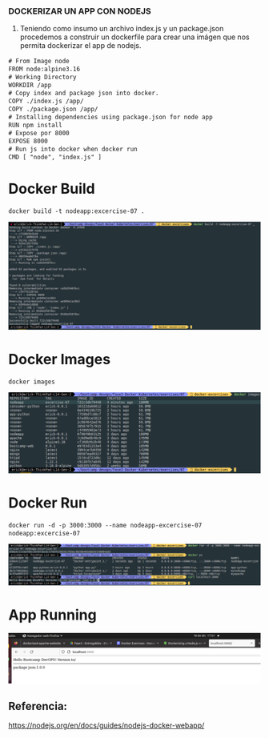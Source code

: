 ### DOCKERIZAR UN APP CON NODEJS

1. Teniendo como insumo un archivo index.js y un package.json procedemos a construir un dockerfile para crear una imágen que nos permita dockerizar el app de nodejs.

```
# From Image node
FROM node:alpine3.16
# Working Directory
WORKDIR /app
# Copy index and package json into docker.
COPY ./index.js /app/
COPY ./package.json /app/
# Installing dependencies using package.json for node app
RUN npm install
# Expose por 8000
EXPOSE 8000
# Run js into docker when docker run
CMD [ "node", "index.js" ]

```

# Docker Build

```
docker build -t nodeapp:excercise-07 .

```

![docker build](./Doc/07-docker-build.png?raw=true " docker build ")


# Docker Images

```
docker images

```

![docker Images](./Doc/07-docker-images-nodeapp.png?raw=true " docker Images ")


# Docker Run

```
docker run -d -p 3000:3000 --name nodeapp-excercise-07 nodeapp:excercise-07

```

![docker Run and test](./Doc/07-docker-running-and-test.png?raw=true " docker Run and test ")


# App Running



![App Running](./Doc/07-nodeapp-web-running.png?raw=true " App Running ")





## Referencia: 

https://nodejs.org/en/docs/guides/nodejs-docker-webapp/

